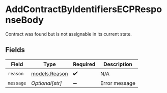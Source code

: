 # AddContractByIdentifiersECPResponseBody

Contract was found but is not assignable in its current state.


## Fields

| Field                                | Type                                 | Required                             | Description                          |
| ------------------------------------ | ------------------------------------ | ------------------------------------ | ------------------------------------ |
| `reason`                             | [models.Reason](../models/reason.md) | :heavy_check_mark:                   | N/A                                  |
| `message`                            | *Optional[str]*                      | :heavy_minus_sign:                   | Error message                        |